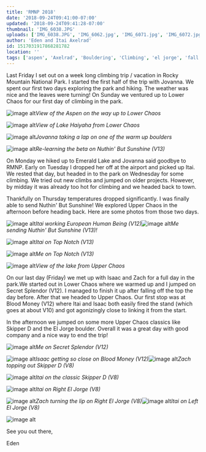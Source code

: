 ```yaml
---
title: 'RMNP 2018'
date: '2018-09-24T09:41:00-07:00'
updated: '2018-09-24T09:41:28-07:00'
thumbnail: 'IMG_6038.JPG'
uploads: ['IMG_6038.JPG', 'IMG_6062.jpg', 'IMG_6071.jpg', 'IMG_6072.jpg', 'IMG_6072.jpg', 'IMG_6072.jpg', 'IMG_6182.JPG', '202.JPG', 'IMG_6239.JPG', 'IMG_6241.jpg', 'IMG_6247.jpg', 'IMG_6270.jpg', '20AM.jpg', 'IMG_6293.JPG', 'IMG_6296.JPG', 'IMG_6300.jpg', 'IMG_6310.jpg', 'IMG_6342.jpg', 'IMG_6342.jpg', 'IMG_6342.jpg', 'IMG_6209.jpg']
author: 'Eden and Itai Axelrad'
id: 1517031917868281782
location: ''
tags: ['aspen', 'Axelrad', 'Bouldering', 'Climbing', 'el jorge', 'fall', "nuthin' but sunshine", 'RMNP', 'secret splendor', 'skipper d']
---
```

Last Friday I set out on a week long climbing trip / vacation in Rocky Mountain National Park. I started the first half of the trip with Jovanna. We spent our first two days exploring the park and hiking. The weather was nice and the leaves were turning! On Sunday we ventured up to Lower Chaos for our first day of climbing in the park.

![image alt](uploads/IMG_6038.JPG)*View of the Aspen on the way up to Lower Chaos*

![image alt](uploads/IMG_6062.jpg)*View of Lake Haiyaha from Lower Chaos*

![image alt](uploads/IMG_6071.jpg)*Jovanna taking a lap on one of the warm up boulders*

![image alt](https://2.bp.blogspot.com/-YOGbTqZE4No/W6g9Ep6enII/AAAAAAAADIc/7nk0i1VkX84Y7_ddJ07jx3sjEYshdZLIQCLcBGAs/s640/IMG_6072.jpg)*Re-learning the beta on Nuthin' But Sunshine (V13)*

[](https://2.bp.blogspot.com/-YOGbTqZE4No/W6g9Ep6enII/AAAAAAAADIc/7nk0i1VkX84Y7_ddJ07jx3sjEYshdZLIQCLcBGAs/s1600/IMG_6072.jpg)

[](https://2.bp.blogspot.com/-YOGbTqZE4No/W6g9Ep6enII/AAAAAAAADIc/7nk0i1VkX84Y7_ddJ07jx3sjEYshdZLIQCLcBGAs/s1600/IMG_6072.jpg)

On Monday we hiked up to Emerald Lake and Jovanna said goodbye to RMNP. Early on Tuesday I dropped her off at the airport and picked up Itai. We rested that day, but headed in to the park on Wednesday for some climbing. We tried out new climbs and jumped on older projects. However, by midday it was already too hot for climbing and we headed back to town.

Thankfully on Thursday temperatures dropped significantly. I was finally able to send Nuthin' But Sunshine! We explored Upper Chaos in the afternoon before heading back. Here are some photos from those two days.

![image alt](uploads/IMG_6182.JPG)*Itai working European Human Being (V12)*![image alt](uploads/IMG_6218%202.JPG)*Me sending Nuthin' But Sunshine (V13)!*

![image alt](uploads/IMG_6239.JPG)*Itai on Top Notch (V13)*

![image alt](uploads/IMG_6241.jpg)*Me on Top Notch (V13)*

![image alt](uploads/IMG_6247.jpg)*View of the lake from Upper Chaos*

On our last day (Friday) we met up with Isaac and Zach for a full day in the park.We started out in Lower Chaos where we warmed up and I jumped on Secret Splendor (V12). I managed to finish it up after falling off the top the day before. After that we headed to Upper Chaos. Our first stop was at Blood Money (V12) where Itai and Isaac both easily fired the stand (which goes at about V10) and got agonizingly close to linking it from the start.

In the afternoon we jumped on some more Upper Chaos classics like Skipper D and the El Jorge boulder. Overall it was a great day with good company and a nice way to end the trip!

![image alt](uploads/IMG_6270.jpg)*Me on Secret Splendor (V12)*

![image alt](uploads/Screen%20Shot%202018-09-24%20at%208.10.50%20AM.jpg)*Isaac getting so close on Blood Money (V12)*![image alt](uploads/IMG_6293.JPG)*Zach topping out Skipper D (V8)*

![image alt](uploads/IMG_6296.JPG)*Itai on the classic Skipper D (V8)*

![image alt](uploads/IMG_6300.jpg)*Itai on Right El Jorge (V8)*

![image alt](uploads/IMG_6310.jpg)*Zach turning the lip on Right El Jorge (V8)*![image alt](https://3.bp.blogspot.com/-CHMfrWnSTVY/W6hA4H6JxLI/AAAAAAAADJ8/9L7I1GLSEywoJHXIXOL5foX-wEpECHEaQCEwYBhgL/s640/IMG_6342.jpg)*Itai on Left El Jorge (V8)*

[](https://3.bp.blogspot.com/-CHMfrWnSTVY/W6hA4H6JxLI/AAAAAAAADJ8/9L7I1GLSEywoJHXIXOL5foX-wEpECHEaQCEwYBhgL/s1600/IMG_6342.jpg)

[](https://3.bp.blogspot.com/-CHMfrWnSTVY/W6hA4H6JxLI/AAAAAAAADJ8/9L7I1GLSEywoJHXIXOL5foX-wEpECHEaQCEwYBhgL/s1600/IMG_6342.jpg)

![image alt](uploads/IMG_6209.jpg)

See you out there,

Eden

